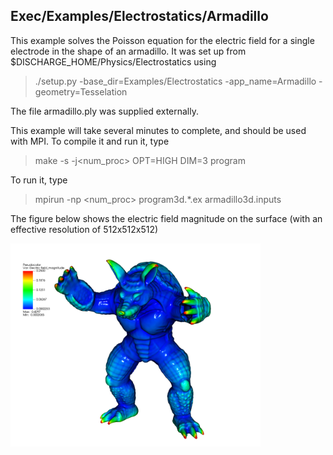 ## Exec/Examples/Electrostatics/Armadillo

This example solves the Poisson equation for the electric field for a single electrode in the shape of an armadillo. It was set up from $DISCHARGE_HOME/Physics/Electrostatics using

> ./setup.py -base_dir=Examples/Electrostatics -app_name=Armadillo -geometry=Tesselation

The file armadillo.ply was supplied externally.

This example will take several minutes to complete, and should be used with MPI.
To compile it and run it, type

> make -s -j<num_proc> OPT=HIGH DIM=3 program

To run it, type

> mpirun -np <num_proc> program3d.*.ex armadillo3d.inputs


The figure below shows the electric field magnitude on the surface (with an effective resolution of 512x512x512)

<img src="ElectricField.png" alt="Electric field" width="400"/>

